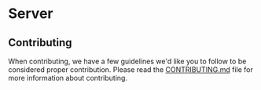 # Server
<!--
  I don't know enough information about the project to fill this in.
  You guys can go ahead and do that.
-->
## Contributing
When contributing, we have a few guidelines we'd like you to follow to be considered proper contribution.
Please read the [CONTRIBUTING.md](CONTRIBUTING.md) file for more information about contributing.
